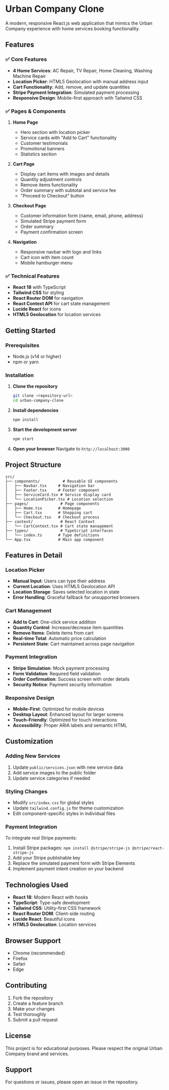 # Urban Company Clone

A modern, responsive React.js web application that mimics the Urban Company experience with home services booking functionality.

## Features

### ✅ Core Features
- **4 Home Services**: AC Repair, TV Repair, Home Cleaning, Washing Machine Repair
- **Location Picker**: HTML5 Geolocation with manual address input
- **Cart Functionality**: Add, remove, and update quantities
- **Stripe Payment Integration**: Simulated payment processing
- **Responsive Design**: Mobile-first approach with Tailwind CSS

### ✅ Pages & Components
1. **Home Page**
   - Hero section with location picker
   - Service cards with "Add to Cart" functionality
   - Customer testimonials
   - Promotional banners
   - Statistics section

2. **Cart Page**
   - Display cart items with images and details
   - Quantity adjustment controls
   - Remove items functionality
   - Order summary with subtotal and service fee
   - "Proceed to Checkout" button

3. **Checkout Page**
   - Customer information form (name, email, phone, address)
   - Simulated Stripe payment form
   - Order summary
   - Payment confirmation screen

4. **Navigation**
   - Responsive navbar with logo and links
   - Cart icon with item count
   - Mobile hamburger menu

### ✅ Technical Features
- **React 18** with TypeScript
- **Tailwind CSS** for styling
- **React Router DOM** for navigation
- **React Context API** for cart state management
- **Lucide React** for icons
- **HTML5 Geolocation** for location services

## Getting Started

### Prerequisites
- Node.js (v14 or higher)
- npm or yarn

### Installation

1. **Clone the repository**
   ```bash
   git clone <repository-url>
   cd urban-company-clone
   ```

2. **Install dependencies**
   ```bash
   npm install
   ```

3. **Start the development server**
   ```bash
   npm start
   ```

4. **Open your browser**
   Navigate to `http://localhost:3000`

## Project Structure

```
src/
├── components/          # Reusable UI components
│   ├── Navbar.tsx     # Navigation bar
│   ├── Footer.tsx     # Footer component
│   ├── ServiceCard.tsx # Service display card
│   └── LocationPicker.tsx # Location selection
├── pages/              # Page components
│   ├── Home.tsx       # Homepage
│   ├── Cart.tsx       # Shopping cart
│   └── Checkout.tsx   # Checkout process
├── context/            # React Context
│   └── CartContext.tsx # Cart state management
├── types/              # TypeScript interfaces
│   └── index.ts       # Type definitions
└── App.tsx            # Main app component
```

## Features in Detail

### Location Picker
- **Manual Input**: Users can type their address
- **Current Location**: Uses HTML5 Geolocation API
- **Location Storage**: Saves selected location in state
- **Error Handling**: Graceful fallback for unsupported browsers

### Cart Management
- **Add to Cart**: One-click service addition
- **Quantity Control**: Increase/decrease item quantities
- **Remove Items**: Delete items from cart
- **Real-time Total**: Automatic price calculation
- **Persistent State**: Cart maintained across page navigation

### Payment Integration
- **Stripe Simulation**: Mock payment processing
- **Form Validation**: Required field validation
- **Order Confirmation**: Success screen with order details
- **Security Notice**: Payment security information

### Responsive Design
- **Mobile-First**: Optimized for mobile devices
- **Desktop Layout**: Enhanced layout for larger screens
- **Touch-Friendly**: Optimized for touch interactions
- **Accessibility**: Proper ARIA labels and semantic HTML

## Customization

### Adding New Services
1. Update `public/services.json` with new service data
2. Add service images to the public folder
3. Update service categories if needed

### Styling Changes
- Modify `src/index.css` for global styles
- Update `tailwind.config.js` for theme customization
- Edit component-specific styles in individual files

### Payment Integration
To integrate real Stripe payments:
1. Install Stripe packages: `npm install @stripe/stripe-js @stripe/react-stripe-js`
2. Add your Stripe publishable key
3. Replace the simulated payment form with Stripe Elements
4. Implement payment intent creation on your backend

## Technologies Used

- **React 18**: Modern React with hooks
- **TypeScript**: Type-safe development
- **Tailwind CSS**: Utility-first CSS framework
- **React Router DOM**: Client-side routing
- **Lucide React**: Beautiful icons
- **HTML5 Geolocation**: Location services

## Browser Support

- Chrome (recommended)
- Firefox
- Safari
- Edge

## Contributing

1. Fork the repository
2. Create a feature branch
3. Make your changes
4. Test thoroughly
5. Submit a pull request

## License

This project is for educational purposes. Please respect the original Urban Company brand and services.

## Support

For questions or issues, please open an issue in the repository.

